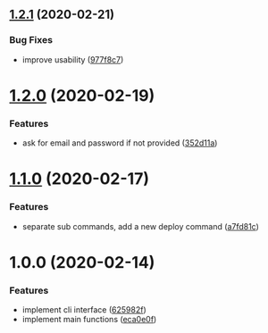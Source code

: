 ## [1.2.1](https://github.com/BlockABC/abcwallet_packager/compare/v1.2.0...v1.2.1) (2020-02-21)


### Bug Fixes

* improve usability ([977f8c7](https://github.com/BlockABC/abcwallet_packager/commit/977f8c73a347c215a9f74a8d3d649b4a6d09776a))

# [1.2.0](https://github.com/BlockABC/abcwallet_packager/compare/v1.1.0...v1.2.0) (2020-02-19)


### Features

* ask for email and password if not provided ([352d11a](https://github.com/BlockABC/abcwallet_packager/commit/352d11a6bfc9eaa0f960782410036453daa94a28))

# [1.1.0](https://github.com/BlockABC/abcwallet_offline_packager/compare/v1.0.0...v1.1.0) (2020-02-17)


### Features

* separate sub commands, add a new deploy command ([a7fd81c](https://github.com/BlockABC/abcwallet_offline_packager/commit/a7fd81c1e562bcb04b1afe76795b0e8e825bcd9f))

# 1.0.0 (2020-02-14)


### Features

* implement cli interface ([625982f](https://github.com/BlockABC/abcwallet_offline_packager/commit/625982fd280368bc9813020d4fc4c27edfa6fc8a))
* implement main functions ([eca0e0f](https://github.com/BlockABC/abcwallet_offline_packager/commit/eca0e0fca3f8f5bc707815525b1808a0045d052c))
